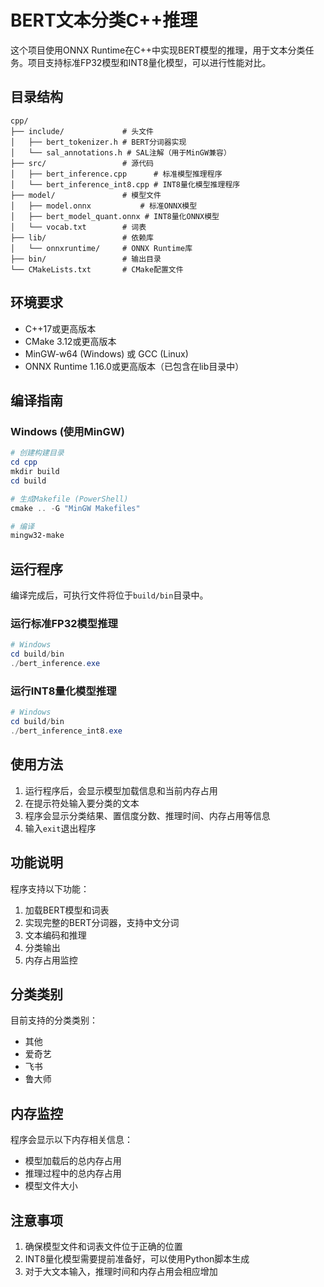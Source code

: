 # BERT文本分类C++推理

这个项目使用ONNX Runtime在C++中实现BERT模型的推理，用于文本分类任务。项目支持标准FP32模型和INT8量化模型，可以进行性能对比。

## 目录结构

```
cpp/
├── include/             # 头文件
│   ├── bert_tokenizer.h # BERT分词器实现
│   └── sal_annotations.h # SAL注解（用于MinGW兼容）
├── src/                 # 源代码
│   ├── bert_inference.cpp      # 标准模型推理程序
│   └── bert_inference_int8.cpp # INT8量化模型推理程序
├── model/               # 模型文件
│   ├── model.onnx           # 标准ONNX模型
│   ├── bert_model_quant.onnx # INT8量化ONNX模型
│   └── vocab.txt        # 词表
├── lib/                 # 依赖库
│   └── onnxruntime/     # ONNX Runtime库
├── bin/                 # 输出目录
└── CMakeLists.txt       # CMake配置文件
```

## 环境要求

- C++17或更高版本
- CMake 3.12或更高版本
- MinGW-w64 (Windows) 或 GCC (Linux)
- ONNX Runtime 1.16.0或更高版本（已包含在lib目录中）

## 编译指南

### Windows (使用MinGW)

```powershell
# 创建构建目录
cd cpp
mkdir build
cd build

# 生成Makefile (PowerShell)
cmake .. -G "MinGW Makefiles"

# 编译
mingw32-make
```

## 运行程序

编译完成后，可执行文件将位于`build/bin`目录中。

### 运行标准FP32模型推理

```powershell
# Windows
cd build/bin
./bert_inference.exe

```

### 运行INT8量化模型推理

```powershell
# Windows
cd build/bin
./bert_inference_int8.exe

```

## 使用方法

1. 运行程序后，会显示模型加载信息和当前内存占用
2. 在提示符处输入要分类的文本
3. 程序会显示分类结果、置信度分数、推理时间、内存占用等信息
4. 输入`exit`退出程序


## 功能说明

程序支持以下功能：

1. 加载BERT模型和词表
2. 实现完整的BERT分词器，支持中文分词
3. 文本编码和推理
4. 分类输出
5. 内存占用监控

## 分类类别

目前支持的分类类别：

- 其他
- 爱奇艺
- 飞书
- 鲁大师 

## 内存监控

程序会显示以下内存相关信息：

- 模型加载后的总内存占用
- 推理过程中的总内存占用
- 模型文件大小

## 注意事项

1. 确保模型文件和词表文件位于正确的位置
2. INT8量化模型需要提前准备好，可以使用Python脚本生成
3. 对于大文本输入，推理时间和内存占用会相应增加